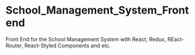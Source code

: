 # School_Management_System_Frontend
Front End for the School Management System with React, Redux, REact-Router, React-Styled Components and etc.
